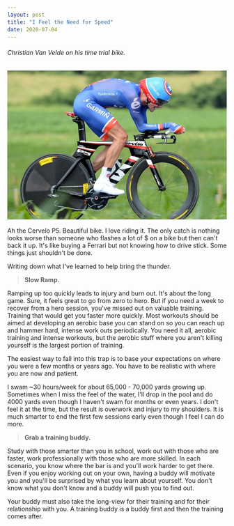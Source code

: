 ```yaml
---
layout: post
title: "I Feel the Need for Speed"
date: 2020-07-04
---
```


<h6>Christian Van Velde on his time trial bike.</h6>
<p><img src="/static/img/cervelo.jpg" width="650"/></p>

						
<p>
Ah the Cervelo P5.  Beautiful bike.  I love riding it. The only catch is nothing looks worse than someone who flashes a lot of $ on a bike but then can't back it up.  It's like
buying a Ferrari but not knowing how to drive stick.  Some things just shouldn't be done.     
</p>

<p>
Writing down what I've learned to help bring the thunder.  
</p>

<blockquote>
    <p><b>Slow Ramp.</b></p>
</blockquote>

<p>  
Ramping up too quickly leads to injury and burn out.  It's about the long game.  Sure, it feels
great to go from zero to hero.  But if you need a week to recover from a hero session, you've missed out on valuable training.  Training that would get you faster more quickly.  Most workouts should be aimed at developing an aerobic base you can stand on so you can reach up and hammer hard, intense work outs periodically.  You need it all, aerobic training and intense workouts, but the aerobic stuff where you aren't killing yourself is the largest portion of training.  
</p>

<p>  
The easiest way to fall into this trap is to base your expectations on where you were a few months or years ago.  You have to be realistic with where you are now and patient.   
</p>
<p>    
</p>
<p> I swam ~30 hours/week for about 65,000 - 70,000 yards growing up.  Sometimes when I miss the feel of the water, I'll drop in the pool and do 4000 yards even though I haven't swam for months or even years.  I don't feel it at the time, but the result is overwork and injury to my shoulders. It is much smarter to end the first few sessions early even though I feel I can do more.   
</p>

<blockquote>
    <p><b>Grab a training buddy.</b></p>
</blockquote>

<p>  
Study with those smarter than you in school, work out with those who are faster, work professionally with those who are more skilled.  In each scenario, you know where the bar is and you'll work harder to get there. Even if you enjoy working out on your own, having a buddy will motivate you and you'll be surprised by what you learn about yourself.  You don't know what you don't know and a buddy will push you to find out.    
</p>
<p>
Your buddy must also take the long-view for their training and for their relationship with you. A training buddy is a 
buddy first and then the training comes after.
</p>